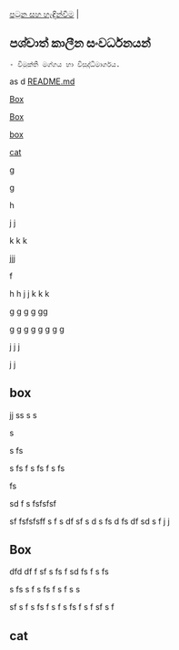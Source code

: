 [පටුන සහ හැඳින්වීම](/index.md) |

## පශ්චාත් කාලීන සංවර්ධනයන්

	- විමුක්ති මග්ගය හා විසුද්ධිමාර්ගය.


 as
 d
[README.md](README.md)

[Box](#Box)

[Box](#Box)


[box](#box)


[cat](#cat)


 g

 g

 h

 j
 j

 k
 k
 k


 jjj


 f

 h
 h
 j
 j
 k
 k
 k


 g
 g
 g
 g
 gg

 g
 g
 g
 g
 g
 g
 g
 g

 j
 j
 j

 j
 j
## box

 jj
ss
s
s

s

s
fs

s
fs
f
s
fs
f
s
fs

fs

sd
f
s
fsfsfsf

sf
fsfsfsff
s
f
s
df
sf
s
d
s
fs
d
fs
df
sd
s
f
 j
 j


## Box
dfd
df
f
sf
s
fs
f
sd
fs
f
s
fs

s
fs
s
f
s
fs
f
s
f
s
s

sf
s
f
s
fs
f
s
f
s
fs
f
s
f
sf
s
f

## cat

